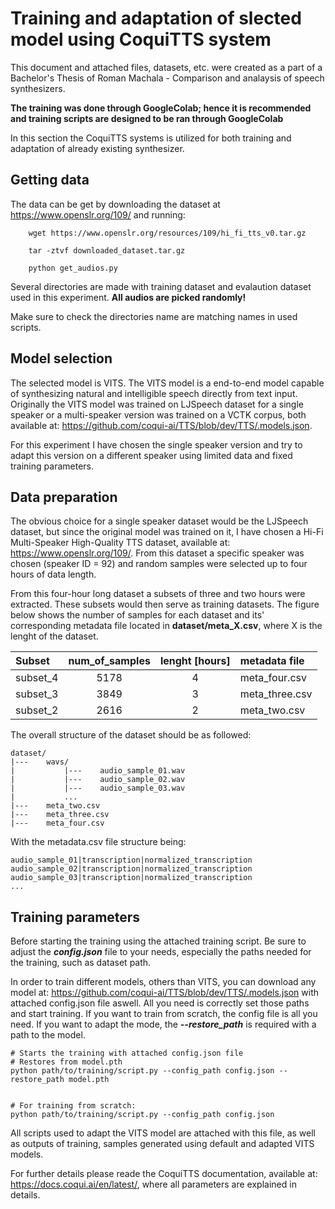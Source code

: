 # Training and adaptation of slected model using CoquiTTS system
This document and attached files, datasets, etc. were created as a part of a Bachelor's Thesis of Roman Machala - Comparison and analaysis of speech synthesizers.

**The training was done through GoogleColab; hence it is recommended and training scripts are designed to be ran through GoogleColab**

In this section the CoquiTTS systems is utilized for both training and adaptation of already existing synthesizer.

## Getting data
The data can be get by downloading the dataset at https://www.openslr.org/109/ and running:
```
    wget https://www.openslr.org/resources/109/hi_fi_tts_v0.tar.gz

    tar -ztvf downloaded_dataset.tar.gz

    python get_audios.py
```

Several directories are made with training dataset and evalaution dataset used in this experiment. 
**All audios are picked randomly!**

Make sure to check the directories name are matching names in used scripts.

## Model selection
The selected model is VITS. The VITS model is a end-to-end model capable of synthesizing natural and intelligible speech directly from text input. Originally the VITS model was trained on LJSpeech dataset for a single speaker or a multi-speaker version was trained on a VCTK corpus, both available at: https://github.com/coqui-ai/TTS/blob/dev/TTS/.models.json.

For this experiment I have chosen the single speaker version and try to adapt this version on a different speaker using limited data and fixed training parameters.
## Data preparation
The obvious choice for a single speaker dataset would be the LJSpeech dataset, but since the original model was trained on it, I have chosen a Hi-Fi Multi-Speaker High-Quality TTS dataset, available at: https://www.openslr.org/109/. From this dataset a specific speaker was chosen (speaker ID = 92) and random samples were selected up to four hours of data length.

From this four-hour long dataset a subsets of three and two hours were extracted. These subsets would then serve as training datasets. The figure below shows the number of samples for each dataset and its' corresponding metadata file located in **dataset/meta_X.csv**, where X is the lenght of the dataset.

Subset | num_of_samples | lenght [hours] | metadata file
:-| :-: | :-: | :-
subset_4 | 5178 | 4 | meta_four.csv
subset_3 | 3849 | 3 | meta_three.csv
subset_2 | 2616 | 2 | meta_two.csv

The overall structure of the dataset should be as followed:
```
dataset/
|---	wavs/
|			|---	audio_sample_01.wav
|			|---	audio_sample_02.wav
|			|--- 	audio_sample_03.wav
|			...
|---	meta_two.csv
|--- 	meta_three.csv
|---	meta_four.csv
```

With the metadata.csv file structure being:
```
audio_sample_01|transcription|normalized_transcription
audio_sample_02|transcription|normalized_transcription
audio_sample_03|transcription|normalized_transcription
...
```

## Training parameters
Before starting the training using the attached training script. Be sure to adjust the ***config.json*** file to your needs, especially the paths needed for the training, such as dataset path.

In order to train different models, others than VITS, you can download any model at: https://github.com/coqui-ai/TTS/blob/dev/TTS/.models.json with attached config.json file aswell. All you need is correctly set those paths and start training. If you want to train from scratch, the config file is all you need. If you want to adapt the mode, the ***--restore_path*** is required with a path to the model.

```
# Starts the training with attached config.json file
# Restores from model.pth
python path/to/training/script.py --config_path config.json --restore_path model.pth


# For training from scratch:
python path/to/training/script.py --config_path config.json
```

All scripts used to adapt the VITS model are attached with this file, as well as outputs of training, samples generated using default and adapted VITS models.

For further details please reade the CoquiTTS documentation, available at: https://docs.coqui.ai/en/latest/, where all parameters are explained in details.


